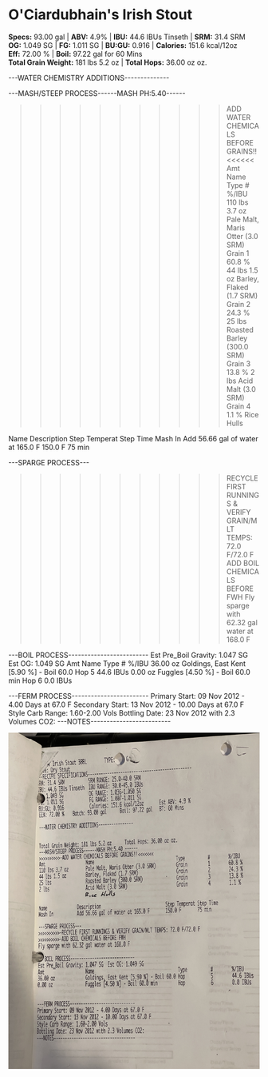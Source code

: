 # O'Ciardubhain's Irish Stout 
**Specs:** 93.00 gal | **ABV:** 4.9% | **IBU:** 44.6 IBUs Tinseth | **SRM:** 31.4 SRM                 
**OG:** 1.049 SG | **FG:** 1.011 SG | **BU:GU:** 0.916 | **Calories:** 151.6 kcal/12oz  
**Eff:** 72.00 % | **Boil:** 97.22 gal for 60 Mins   
**Total Grain Weight:** 181 lbs 5.2 oz | **Total Hops:** 36.00 oz oz.

---WATER CHEMISTRY ADDITIONS--------------

---MASH/STEEP PROCESS------MASH PH:5.40------
>>>>>>>>>>>ADD WATER CHEMICALS BEFORE GRAINS!!<<<<<<
Amt            Name                                      Type      #      %/IBU
110 lbs 3.7 oz Pale Malt, Maris Otter (3.0 SRM)         Grain     1      60.8 %
44 lbs 1.5 oz  Barley, Flaked (1.7 SRM)                 Grain     2      24.3 %
25 lbs         Roasted Barley (300.0 SRM)               Grain     3      13.8 %
2 lbs          Acid Malt (3.0 SRM)                      Grain     4      1.1 %
               Rice Hulls

Name           Description                               Step Temperat Step Time
Mash In        Add 56.66 gal of water at 165.0 F        150.0 F      75 min

---SPARGE PROCESS---
>>>>>>>>>>>RECYCLE FIRST RUNNINGS & VERIFY GRAIN/MLT TEMPS: 72.0 F/72.0 F
>>>>>>>>>>>ADD BOIL CHEMICALS BEFORE FWH
Fly sparge with 62.32 gal water at 168.0 F

---BOIL PROCESS-------------------------
Est Pre_Boil Gravity: 1.047 SG Est OG: 1.049 SG
Amt            Name                                      Type      #      %/IBU
36.00 oz       Goldings, East Kent [5.90 %] - Boil 60.0 Hop       5      44.6 IBUs
0.00 oz        Fuggles [4.50 %] - Boil 60.0 min        Hop       6      0.0 IBUs

---FERM PROCESS------------------------
Primary Start: 09 Nov 2012 - 4.00 Days at 67.0 F
Secondary Start: 13 Nov 2012 - 10.00 Days at 67.0 F
Style Carb Range: 1.60-2.00 Vols
Bottling Date: 23 Nov 2012 with 2.3 Volumes CO2:
---NOTES-------------------------

![](../assets/media/OCiardubhainsIrishStout.jpg)